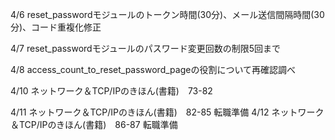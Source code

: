 4/6 reset_passwordモジュールのトークン時間(30分)、メール送信間隔時間(30分)、コード重複化修正

4/7 reset_passwordモジュールのパスワード変更回数の制限5回まで

4/8 access_count_to_reset_password_pageの役割について再確認調べ

4/10 ネットワーク＆TCP/IPのきほん(書籍)　73-82

4/11 ネットワーク＆TCP/IPのきほん(書籍)　82-85
     転職準備
4/12  ネットワーク＆TCP/IPのきほん(書籍)　86-87
     転職準備

